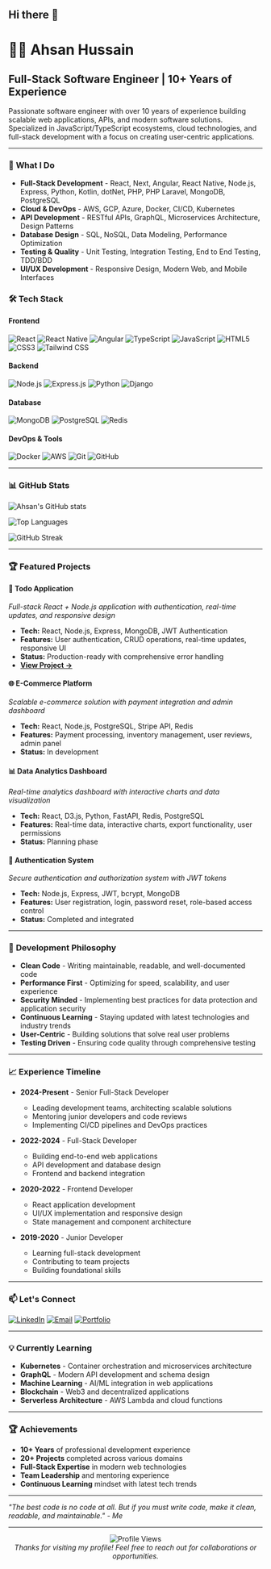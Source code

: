 ## Hi there 👋
# 👨‍💻 Ahsan Hussain

## Full-Stack Software Engineer | 10+ Years of Experience

Passionate software engineer with over 10 years of experience building scalable web applications, APIs, and modern software solutions. Specialized in JavaScript/TypeScript ecosystems, cloud technologies, and full-stack development with a focus on creating user-centric applications.

---

### 🚀 **What I Do**

- **Full-Stack Development** - React, Next, Angular, React Native, Node.js, Express, Python, Kotlin, dotNet, PHP, PHP Laravel, MongoDB, PostgreSQL
- **Cloud & DevOps** - AWS, GCP, Azure, Docker, CI/CD, Kubernetes
- **API Development** - RESTful APIs, GraphQL, Microservices Architecture, Design Patterns
- **Database Design** - SQL, NoSQL, Data Modeling, Performance Optimization
- **Testing & Quality** - Unit Testing, Integration Testing, End to End Testing, TDD/BDD
- **UI/UX Development** - Responsive Design, Modern Web, and Mobile Interfaces

### 🛠 **Tech Stack**

#### **Frontend**

![React](https://img.shields.io/badge/React-20232A?style=for-the-badge&logo=react&logoColor=61DAFB)
![React Native](https://img.shields.io/badge/React_Native-20232A?style=for-the-badge&logo=react&logoColor=61DAFB)
![Angular](https://img.shields.io/badge/Angular-DD0031?style=for-the-badge&logo=angular&logoColor=white)
![TypeScript](https://img.shields.io/badge/TypeScript-007ACC?style=for-the-badge&logo=typescript&logoColor=white)
![JavaScript](https://img.shields.io/badge/JavaScript-F7DF1E?style=for-the-badge&logo=javascript&logoColor=black)
![HTML5](https://img.shields.io/badge/HTML5-E34F26?style=for-the-badge&logo=html5&logoColor=white)
![CSS3](https://img.shields.io/badge/CSS3-1572B6?style=for-the-badge&logo=css3&logoColor=white)
![Tailwind CSS](https://img.shields.io/badge/Tailwind_CSS-38B2AC?style=for-the-badge&logo=tailwind-css&logoColor=white)

#### **Backend**

![Node.js](https://img.shields.io/badge/Node.js-43853D?style=for-the-badge&logo=node.js&logoColor=white)
![Express.js](https://img.shields.io/badge/Express.js-404D59?style=for-the-badge&logo=express&logoColor=white)
![Python](https://img.shields.io/badge/Python-3776AB?style=for-the-badge&logo=python&logoColor=white)
![Django](https://img.shields.io/badge/Django-092E20?style=for-the-badge&logo=django&logoColor=white)

#### **Database**

![MongoDB](https://img.shields.io/badge/MongoDB-4EA94B?style=for-the-badge&logo=mongodb&logoColor=white)
![PostgreSQL](https://img.shields.io/badge/PostgreSQL-316192?style=for-the-badge&logo=postgresql&logoColor=white)
![Redis](https://img.shields.io/badge/Redis-DC382D?style=for-the-badge&logo=redis&logoColor=white)

#### **DevOps & Tools**

![Docker](https://img.shields.io/badge/Docker-2496ED?style=for-the-badge&logo=docker&logoColor=white)
![AWS](https://img.shields.io/badge/AWS-232F3E?style=for-the-badge&logo=amazon-aws&logoColor=white)
![Git](https://img.shields.io/badge/Git-F05032?style=for-the-badge&logo=git&logoColor=white)
![GitHub](https://img.shields.io/badge/GitHub-100000?style=for-the-badge&logo=github&logoColor=white)

---

### 📊 **GitHub Stats**

![Ahsan's GitHub stats](https://github-readme-stats.vercel.app/api?username=devahsan22&show_icons=true&theme=radical&hide_border=true)

![Top Languages](https://github-readme-stats.vercel.app/api/top-langs/?username=devahsan22&layout=compact&theme=radical&hide_border=true)

![GitHub Streak](https://github-readme-streak-stats.herokuapp.com/?user=devahsan22&theme=radical&hide_border=true)

---

### 🏆 **Featured Projects**

#### **📱 Todo Application**

_Full-stack React + Node.js application with authentication, real-time updates, and responsive design_

- **Tech:** React, Node.js, Express, MongoDB, JWT Authentication
- **Features:** User authentication, CRUD operations, real-time updates, responsive UI
- **Status:** Production-ready with comprehensive error handling
- **[View Project →](https://github.com/devahsan22/todo-app)**

#### **🌐 E-Commerce Platform**

_Scalable e-commerce solution with payment integration and admin dashboard_

- **Tech:** React, Node.js, PostgreSQL, Stripe API, Redis
- **Features:** Payment processing, inventory management, user reviews, admin panel
- **Status:** In development

#### **📊 Data Analytics Dashboard**

_Real-time analytics dashboard with interactive charts and data visualization_

- **Tech:** React, D3.js, Python, FastAPI, Redis, PostgreSQL
- **Features:** Real-time data, interactive charts, export functionality, user permissions
- **Status:** Planning phase

#### **🔐 Authentication System**

_Secure authentication and authorization system with JWT tokens_

- **Tech:** Node.js, Express, JWT, bcrypt, MongoDB
- **Features:** User registration, login, password reset, role-based access control
- **Status:** Completed and integrated

---

### 🎯 **Development Philosophy**

- **Clean Code** - Writing maintainable, readable, and well-documented code
- **Performance First** - Optimizing for speed, scalability, and user experience
- **Security Minded** - Implementing best practices for data protection and application security
- **Continuous Learning** - Staying updated with latest technologies and industry trends
- **User-Centric** - Building solutions that solve real user problems
- **Testing Driven** - Ensuring code quality through comprehensive testing

---

### 📈 **Experience Timeline**

- **2024-Present** - Senior Full-Stack Developer
  - Leading development teams, architecting scalable solutions
  - Mentoring junior developers and code reviews
  - Implementing CI/CD pipelines and DevOps practices

- **2022-2024** - Full-Stack Developer
  - Building end-to-end web applications
  - API development and database design
  - Frontend and backend integration

- **2020-2022** - Frontend Developer
  - React application development
  - UI/UX implementation and responsive design
  - State management and component architecture

- **2019-2020** - Junior Developer
  - Learning full-stack development
  - Contributing to team projects
  - Building foundational skills

---

### 📫 **Let's Connect**

[![LinkedIn](https://img.shields.io/badge/LinkedIn-0077B5?style=for-the-badge&logo=linkedin&logoColor=white)](https://linkedin.com/in/ahsan-sarfraz)
[![Email](https://img.shields.io/badge/Email-D14836?style=for-the-badge&logo=gmail&logoColor=white)](mailto:ahsandevcodes@gmail.com)
[![Portfolio](https://img.shields.io/badge/Portfolio-FF5722?style=for-the-badge&logo=todoist&logoColor=white)](https://ahsan-sarfraz.dev)

---

### 💡 **Currently Learning**

- **Kubernetes** - Container orchestration and microservices architecture
- **GraphQL** - Modern API development and schema design
- **Machine Learning** - AI/ML integration in web applications
- **Blockchain** - Web3 and decentralized applications
- **Serverless Architecture** - AWS Lambda and cloud functions

---

### 🏆 **Achievements**

- **10+ Years** of professional development experience
- **20+ Projects** completed across various domains
- **Full-Stack Expertise** in modern web technologies
- **Team Leadership** and mentoring experience
- **Continuous Learning** mindset with latest tech trends

---

_"The best code is no code at all. But if you must write code, make it clean, readable, and maintainable." - Me_

---

<div align="center">
  <img src="https://komarev.com/ghpvc/?username=devahsan22&style=flat-square&color=blue" alt="Profile Views"/>
  <br/>
  <em>Thanks for visiting my profile! Feel free to reach out for collaborations or opportunities.</em>
</div>

<!--
**devahsan22/devahsan22** is a ✨ _special_ ✨ repository because its `README.md` (this file) appears on your GitHub profile.

Here are some ideas to get you started:

- 🔭 I’m currently working on ...
- 🌱 I’m currently learning ...
- 👯 I’m looking to collaborate on ...
- 🤔 I’m looking for help with ...
- 💬 Ask me about ...
- 📫 How to reach me: ...
- 😄 Pronouns: ...
- ⚡ Fun fact: ...
-->
